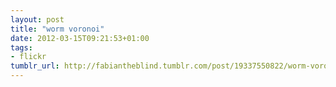 ```yaml
---
layout: post
title: "worm voronoi"
date: 2012-03-15T09:21:53+01:00
tags:
- flickr
tumblr_url: http://fabiantheblind.tumblr.com/post/19337550822/worm-voronoi
---
```

